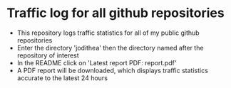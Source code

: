 # Traffic log for all github repositories

* This repository logs traffic statistics for all of my public github repositories
* Enter the directory 'jodithea' then the directory named after the repository of interest
* In the README click on 'Latest report PDF: report.pdf'
* A PDF report will be downloaded, which displays traffic statistics accurate to the latest 24 hours
